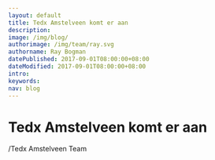 ```yaml
---
layout: default
title: Tedx Amstelveen komt er aan
description:
image: /img/blog/
authorimage: /img/team/ray.svg
authorname: Ray Bogman
datePublished: 2017-09-01T08:00:00+08:00
dateModified: 2017-09-01T08:00:00+08:00
intro:
keywords:
nav: blog
---
```


# Tedx Amstelveen komt er aan

<a href="{{ site.url-non }}{{ page.url }}" title="{{ page.title }}"><amp-img noloading width="100" height="100" alt="{{ page.title }}" layout="responsive" src="{{site.static-url}}{{ page.image }}" class="photo pull-left"></amp-img></a>

/Tedx Amstelveen Team
